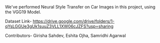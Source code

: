 We've performed Neural Style Transfer on Car Images in this project, using the VGG19 Model. 

Dataset Link- https://drive.google.com/drive/folders/1-qYsLGGUe3gUk1suuZ3VLL1XW06cJZFS?usp=sharing

Contributors-
Girisha Sahdev,
Eshita Ojha,
Samridhi Agarwal
